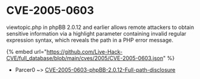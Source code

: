 # CVE-2005-0603

viewtopic.php in phpBB 2.0.12 and earlier allows remote attackers to obtain sensitive information via a highlight parameter containing invalid regular expression syntax, which reveals the path in a PHP error message.

{% embed url="https://github.com/Live-Hack-CVE/full_database/blob/main/cves/2005/CVE-2005-0603.json" %}


* Parcer0 ~> [CVE-2005-0603-phpBB-2.0.12-Full-path-disclosure](https://zeste.alice-snow.ru/2005/database/cve-2005-0603/cve-2005-0603-phpbb-2.0.12-full-path-disclosure-parcer0)